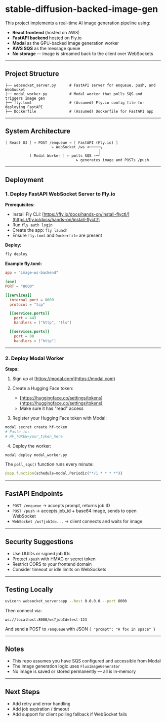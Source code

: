 # stable-diffusion-backed-image-gen

This project implements a real-time AI image generation pipeline using:

* **React frontend** (hosted on AWS)
* **FastAPI backend** hosted on Fly.io
* **Modal** as the GPU-backed image generation worker
* **AWS SQS** as the message queue
* **No storage** — image is streamed back to the client over WebSockets

---

## Project Structure

```
├── websocket_server.py      # FastAPI server for enqueue, push, and WebSocket
├── modal_worker.py          # Modal worker that polls SQS and triggers image gen
├── fly.toml                 # (Assumed) Fly.io config file for deploying FastAPI
├── Dockerfile               # (Assumed) Dockerfile for FastAPI app
```

---

## System Architecture

```
[ React UI ] → POST /enqueue → [ FastAPI (Fly.io) ]
                     ↳ WebSocket /ws <─────┐
                                          │
           [ Modal Worker ] ← polls SQS ←─┘
                                ↳ generates image and POSTs /push
```

---

## Deployment

### 1. Deploy FastAPI WebSocket Server to Fly.io

**Prerequisites:**

* Install Fly CLI: [https://fly.io/docs/hands-on/install-flyctl/](https://fly.io/docs/hands-on/install-flyctl/)
* Run `fly auth login`
* Create the app: `fly launch`
* Ensure `fly.toml` and `Dockerfile` are present

**Deploy:**

```bash
fly deploy
```

**Example fly.toml:**

```toml
app = "image-ws-backend"

[env]
PORT = "8000"

[[services]]
  internal_port = 8000
  protocol = "tcp"

  [[services.ports]]
    port = 443
    handlers = ["http", "tls"]

  [[services.ports]]
    port = 80
    handlers = ["http"]
```

---

### 2. Deploy Modal Worker

**Steps:**

1. Sign up at [https://modal.com](https://modal.com)
2. Create a Hugging Face token:

   * [https://huggingface.co/settings/tokens](https://huggingface.co/settings/tokens)
   * Make sure it has "read" access
3. Register your Hugging Face token with Modal:

```bash
modal secret create hf-token
# Paste in:
# HF_TOKEN=your_token_here
```

4. Deploy the worker:

```bash
modal deploy modal_worker.py
```

The `poll_sqs()` function runs every minute:

```python
@app.function(schedule=modal.Periodic("*/1 * * * *"))
```

---

## FastAPI Endpoints

* `POST /enqueue` → accepts prompt, returns job ID
* `POST /push` → accepts job\_id + base64 image, sends to open WebSocket
* `WebSocket /ws?jobId=...` → client connects and waits for image

---

## Security Suggestions

* Use UUIDs or signed job IDs
* Protect `/push` with HMAC or secret token
* Restrict CORS to your frontend domain
* Consider timeout or idle limits on WebSockets

---

## Testing Locally

```bash
uvicorn websocket_server:app --host 0.0.0.0 --port 8000
```

Then connect via:

```
ws://localhost:8000/ws?jobId=test-123
```

And send a POST to `/enqueue` with JSON `{ "prompt": "A fox in space" }`

---

## Notes

* This repo assumes you have SQS configured and accessible from Modal
* The image generation logic uses `FluxImageGenerator`
* No image is saved or stored permanently — all is in-memory

---

## Next Steps

* Add retry and error handling
* Add job expiration / timeout
* Add support for client polling fallback if WebSocket fails
